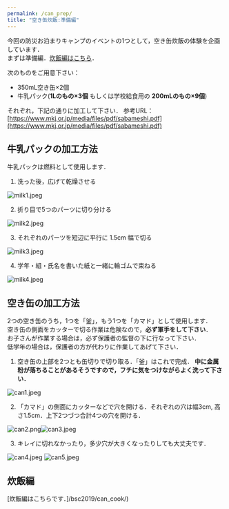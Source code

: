 ```yaml
---
permalink: /can_prep/
title: "空き缶炊飯:準備編"
---
```

今回の防災お泊まりキャンプのイベントの1つとして，空き缶炊飯の体験を企画しています．  
まずは準備編．[炊飯編はこちら](/bsc2019/can_cook/)．

次のものをご用意下さい：
* 350mL空き缶×2個
* 牛乳パック(**1Lのもの×3個** もしくは学校給食用の **200mLのもの×9個**)

それぞれ，下記の通りに加工して下さい．
参考URL：[https://www.mkj.or.jp/media/files/pdf/sabameshi.pdf](https://www.mkj.or.jp/media/files/pdf/sabameshi.pdf)

## 牛乳パックの加工方法
牛乳パックは燃料として使用します．
1. 洗った後，広げて乾燥させる

  ![milk1.jpeg](/bsc2019/assets/images/milk1.jpeg)
  
2. 折り目で5つのパーツに切り分ける

  ![milk2.jpeg](/bsc2019/assets/images/milk2.jpeg)
  
3. それぞれのパーツを短辺に平行に 1.5cm 幅で切る

  ![milk3.jpeg](/bsc2019/assets/images/milk3.jpeg)

4. 学年・組・氏名を書いた紙と一緒に輪ゴムで束ねる

  ![milk4.jpeg](/bsc2019/assets/images/milk4.jpeg)

## 空き缶の加工方法
2つの空き缶のうち，1つを「釜」，もう1つを「カマド」として使用します．  
空き缶の側面をカッターで切る作業は危険なので，**必ず軍手をして下さい**．  
お子さんが作業する場合は，必ず保護者の監督の下に行なって下さい．  
低学年の場合は，保護者の方が代わりに作業してあげて下さい．

1. 空き缶の上部を2つとも缶切りで切り取る．「釜」はこれで完成． __中に金属粉が落ちることがあるそうですので，フチに気をつけながらよく洗って下さい．__

  ![can1.jpeg](/bsc2019/assets/images/can1.jpeg)

2. 「カマド」の側面にカッターなどで穴を開ける．それぞれの穴は幅3cm, 高さ1.5cm．上下2つづつ合計4つの穴を開ける．

  ![can2.png](/bsc2019/assets/images/can2.png)![can3.jpeg](/bsc2019/assets/images/can3.jpeg)
  
3. キレイに切れなかったり，多少穴が大きくなったりしても大丈夫です．

  ![can4.jpeg](/bsc2019/assets/images/can4.jpeg) ![can5.jpeg](/bsc2019/assets/images/can5.jpeg)

## 炊飯編
[炊飯編はこちらです．]/bsc2019/can_cook/)
